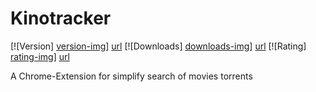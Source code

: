 # Kinotracker

[![Version] [version-img]] [url]
[![Downloads] [downloads-img]] [url]
[![Rating] [rating-img]] [url]

[version-img]: https://img.shields.io/chrome-web-store/v/nekcnoeamnleegdapjhnmnlplolelnab.svg
[downloads-img]: https://img.shields.io/chrome-web-store/d/nekcnoeamnleegdapjhnmnlplolelnab.svg
[rating-img]: https://img.shields.io/chrome-web-store/rating/nekcnoeamnleegdapjhnmnlplolelnab.svg
[url]: https://chrome.google.com/webstore/detail/kinotracker/nekcnoeamnleegdapjhnmnlplolelnab

A Chrome-Extension for simplify search of movies torrents

